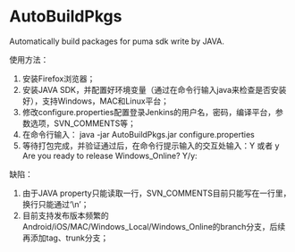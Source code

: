 # AutoBuildPkgs
Automatically build packages for puma sdk write by JAVA.

使用方法：
1. 安装Firefox浏览器；
2. 安装JAVA SDK，并配置好环境变量（通过在命令行输入java来检查是否安装好），支持Windows，MAC和Linux平台；
3. 修改configure.properties配置登录Jenkins的用户名，密码，编译平台，参数选项，SVN_COMMENTS等；
4. 在命令行输入：
	java -jar AutoBuildPkgs.jar configure.properties
5. 等待打包完成，并验证通过后，在命令行提示输入的交互处输入：Y 或者 y
	Are you ready to release Windows_Online? Y/y:

缺陷：
1. 由于JAVA property只能读取一行，SVN_COMMENTS目前只能写在一行里，换行只能通过‘\n’；
2. 目前支持发布版本频繁的Android/iOS/MAC/Windows_Local/Windows_Online的branch分支，后续再添加tag、trunk分支；

